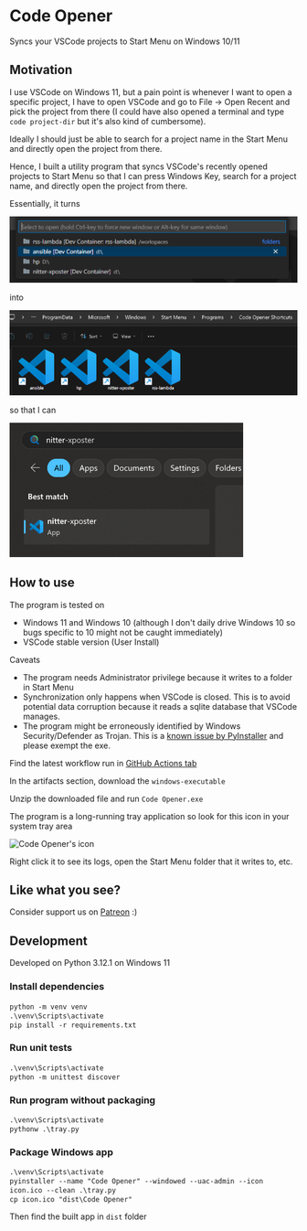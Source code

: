# Code Opener
Syncs your VSCode projects to Start Menu on Windows 10/11

## Motivation
I use VSCode on Windows 11, but a pain point is whenever I want to open a specific project, I have to open VSCode and go to File -> Open Recent and pick the project from there (I could have also opened a terminal and type `code project-dir` but it's also kind of cumbersome).

Ideally I should just be able to search for a project name in the Start Menu and directly open the project from there.

Hence, I built a utility program that syncs VSCode's recently opened projects to Start Menu so that I can press Windows Key, search for a project name, and directly open the project from there.

Essentially, it turns

![A list of recently opened projects in VSCode](./docs/demo-0.png)

into

![A list of VSCode project shortcuts in a Start Menu folder](./docs/demo-1.png)

so that I can

![Windows 11 Start Menu showing searching for a VSCode project](./docs/demo-2.png)

## How to use
The program is tested on

- Windows 11 and Windows 10 (although I don't daily drive Windows 10 so bugs specific to 10 might not be caught immediately)
- VSCode stable version (User Install)

Caveats
- The program needs Administrator privilege because it writes to a folder in Start Menu
- Synchronization only happens when VSCode is closed. This is to avoid potential data corruption because it reads a sqlite database that VSCode manages.
- The program might be erroneously identified by Windows Security/Defender as Trojan. This is a [known issue by PyInstaller](https://github.com/pyinstaller/pyinstaller/issues/5854) and please exempt the exe.

Find the latest workflow run in [GitHub Actions tab](https://github.com/sekai-soft/code-opener/actions)

In the artifacts section, download the `windows-executable`

Unzip the downloaded file and run `Code Opener.exe`

The program is a long-running tray application so look for this icon in your system tray area

![Code Opener's icon](./icon.ico)

Right click it to see its logs, open the Start Menu folder that it writes to, etc.

## Like what you see?
Consider support us on [Patreon](https://www.patreon.com/sekaisoft) :)

## Development
Developed on Python 3.12.1 on Windows 11

### Install dependencies
```
python -m venv venv
.\venv\Scripts\activate
pip install -r requirements.txt
```

### Run unit tests
```
.\venv\Scripts\activate
python -m unittest discover
```

### Run program without packaging
```
.\venv\Scripts\activate
pythonw .\tray.py
```

### Package Windows app
```
.\venv\Scripts\activate
pyinstaller --name "Code Opener" --windowed --uac-admin --icon icon.ico --clean .\tray.py
cp icon.ico "dist\Code Opener"
```

Then find the built app in `dist` folder
